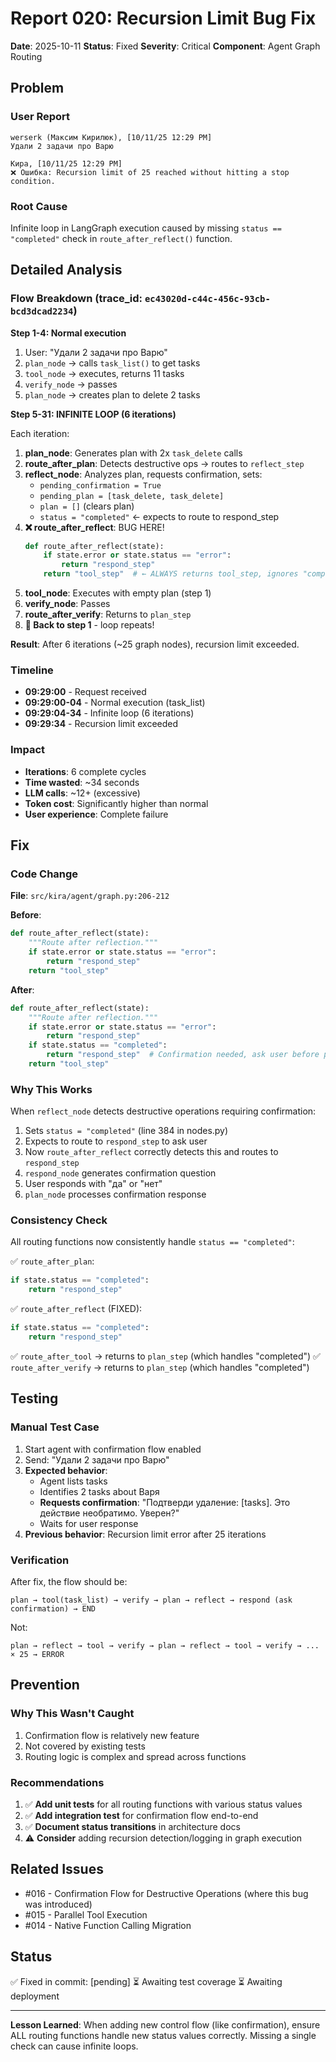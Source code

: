 # Report 020: Recursion Limit Bug Fix

**Date**: 2025-10-11
**Status**: Fixed
**Severity**: Critical
**Component**: Agent Graph Routing

## Problem

### User Report
```
werserk (Максим Кирилюк), [10/11/25 12:29 PM]
Удали 2 задачи про Варю

Кира, [10/11/25 12:29 PM]
❌ Ошибка: Recursion limit of 25 reached without hitting a stop condition.
```

### Root Cause
Infinite loop in LangGraph execution caused by missing `status == "completed"` check in `route_after_reflect()` function.

## Detailed Analysis

### Flow Breakdown (trace_id: `ec43020d-c44c-456c-93cb-bcd3dcad2234`)

**Step 1-4: Normal execution**
1. User: "Удали 2 задачи про Варю"
2. `plan_node` → calls `task_list()` to get tasks
3. `tool_node` → executes, returns 11 tasks
4. `verify_node` → passes
5. `plan_node` → creates plan to delete 2 tasks

**Step 5-31: INFINITE LOOP (6 iterations)**

Each iteration:
1. **plan_node**: Generates plan with 2x `task_delete` calls
2. **route_after_plan**: Detects destructive ops → routes to `reflect_step`
3. **reflect_node**: Analyzes plan, requests confirmation, sets:
   - `pending_confirmation = True`
   - `pending_plan = [task_delete, task_delete]`
   - `plan = []` (clears plan)
   - `status = "completed"` ← expects to route to respond_step
4. **❌ route_after_reflect**: BUG HERE!
   ```python
   def route_after_reflect(state):
       if state.error or state.status == "error":
           return "respond_step"
       return "tool_step"  # ← ALWAYS returns tool_step, ignores "completed"
   ```
5. **tool_node**: Executes with empty plan (step 1)
6. **verify_node**: Passes
7. **route_after_verify**: Returns to `plan_step`
8. **🔁 Back to step 1** - loop repeats!

**Result**: After 6 iterations (~25 graph nodes), recursion limit exceeded.

### Timeline
- **09:29:00** - Request received
- **09:29:00-04** - Normal execution (task_list)
- **09:29:04-34** - Infinite loop (6 iterations)
- **09:29:34** - Recursion limit exceeded

### Impact
- **Iterations**: 6 complete cycles
- **Time wasted**: ~34 seconds
- **LLM calls**: ~12+ (excessive)
- **Token cost**: Significantly higher than normal
- **User experience**: Complete failure

## Fix

### Code Change
**File**: `src/kira/agent/graph.py:206-212`

**Before**:
```python
def route_after_reflect(state):
    """Route after reflection."""
    if state.error or state.status == "error":
        return "respond_step"
    return "tool_step"
```

**After**:
```python
def route_after_reflect(state):
    """Route after reflection."""
    if state.error or state.status == "error":
        return "respond_step"
    if state.status == "completed":
        return "respond_step"  # Confirmation needed, ask user before proceeding
    return "tool_step"
```

### Why This Works

When `reflect_node` detects destructive operations requiring confirmation:
1. Sets `status = "completed"` (line 384 in nodes.py)
2. Expects to route to `respond_step` to ask user
3. Now `route_after_reflect` correctly detects this and routes to `respond_step`
4. `respond_node` generates confirmation question
5. User responds with "да" or "нет"
6. `plan_node` processes confirmation response

### Consistency Check

All routing functions now consistently handle `status == "completed"`:

✅ `route_after_plan`:
```python
if state.status == "completed":
    return "respond_step"
```

✅ `route_after_reflect` (FIXED):
```python
if state.status == "completed":
    return "respond_step"
```

✅ `route_after_tool` → returns to `plan_step` (which handles "completed")
✅ `route_after_verify` → returns to `plan_step` (which handles "completed")

## Testing

### Manual Test Case
1. Start agent with confirmation flow enabled
2. Send: "Удали 2 задачи про Варю"
3. **Expected behavior**:
   - Agent lists tasks
   - Identifies 2 tasks about Варя
   - **Requests confirmation**: "Подтверди удаление: [tasks]. Это действие необратимо. Уверен?"
   - Waits for user response
4. **Previous behavior**: Recursion limit error after 25 iterations

### Verification
After fix, the flow should be:
```
plan → tool(task_list) → verify → plan → reflect → respond (ask confirmation) → END
```

Not:
```
plan → reflect → tool → verify → plan → reflect → tool → verify → ... × 25 → ERROR
```

## Prevention

### Why This Wasn't Caught
1. Confirmation flow is relatively new feature
2. Not covered by existing tests
3. Routing logic is complex and spread across functions

### Recommendations
1. ✅ **Add unit tests** for all routing functions with various status values
2. ✅ **Add integration test** for confirmation flow end-to-end
3. ✅ **Document status transitions** in architecture docs
4. ⚠️ **Consider** adding recursion detection/logging in graph execution

## Related Issues
- #016 - Confirmation Flow for Destructive Operations (where this bug was introduced)
- #015 - Parallel Tool Execution
- #014 - Native Function Calling Migration

## Status
✅ Fixed in commit: [pending]
⏳ Awaiting test coverage
⏳ Awaiting deployment

---

**Lesson Learned**: When adding new control flow (like confirmation), ensure ALL routing functions handle new status values correctly. Missing a single check can cause infinite loops.

